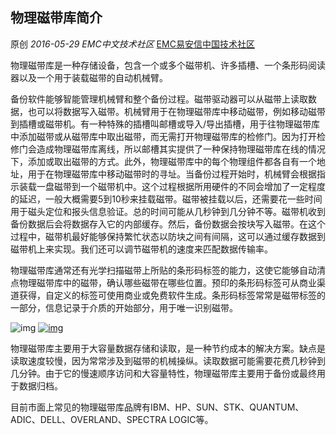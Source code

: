 ## 物理磁带库简介

原创 *2016-05-29* *EMC中文技术社区* [EMC易安信中国技术社区](https://mp.weixin.qq.com/s?__biz=MjM5NjY0NzAwMg==&mid=2651770952&idx=1&sn=8de8d237e43ebc5b8cc123fa13d11ab1&scene=21##)

物理磁带库是一种存储设备，包含一个或多个磁带机、许多插槽、一个条形码阅读器以及一个用于装载磁带的自动机械臂。

 

备份软件能够智能管理机械臂和整个备份过程。磁带驱动器可以从磁带上读取数据，也可以将数据写入磁带。机械臂用于在物理磁带库中移动磁带，例如移动磁带到插槽或磁带机。有一种特殊的插槽叫邮槽或导入/导出插槽，用于往物理磁带库中添加磁带或从磁带库中取出磁带，而无需打开物理磁带库的检修门。因为打开检修门会造成物理磁带库离线，所以邮槽其实提供了一种保持物理磁带库在线的情况下，添加或取出磁带的方式。此外，物理磁带库中的每个物理组件都各自有一个地址，用于在物理磁带库中移动磁带时的寻址。当备份过程开始时，机械臂会根据指示装载一盘磁带到一个磁带机中。这个过程根据所用硬件的不同会增加了一定程度的延迟，一般大概需要5到10秒来挂载磁带。磁带被挂载以后，还需要花一些时间用于磁头定位和报头信息验证。总的时间可能从几秒钟到几分钟不等。磁带机收到备份数据后会将数据存入它的内部缓存。然后，备份数据会按块写入磁带。在这个过程中，磁带机最好能够保持繁忙状态以防块之间有间隔，这可以通过缓存数据到磁带机上来实现。我们还可以调节磁带机的速度来匹配数据传输率。

 

物理磁带库通常还有光学扫描磁带上所贴的条形码标签的能力，这使它能够自动清点物理磁带库中的磁带，确认哪些磁带在哪些位置。预印的条形码标签可从商业渠道获得，自定义的标签可使用商业或免费软件生成。条形码标签常常是磁带标签的一部分，信息记录于介质的开始部分，用于唯一识别磁带。

 

![img](http://mmbiz.qpic.cn/mmbiz/TztEwAzAQIWOjvNGPMZAHP9ibnbGrHsd09BFJYpgqEbzQkzCZMoCgVMINQLIoHlBiaIHe9sZ3ffo2gKUxuPeTx3Q/640?wx_fmt=jpeg&tp=webp&wxfrom=5&wx_lazy=1)     [![img](http://mmbiz.qpic.cn/mmbiz/TztEwAzAQIWOjvNGPMZAHP9ibnbGrHsd0ZFOPJzlOCNaibyk3PKZibqyfsj00Uxz9TOvVm4kMn3ic3KbnRl0LqicVzw/640?wx_fmt=jpeg&tp=webp&wxfrom=5&wx_lazy=1)]()

物理磁带库主要用于大容量数据存储和读取，是一种节约成本的解决方案。缺点是读取速度较慢，因为常常涉及到磁带的机械操纵。读取数据可能需要花费几秒钟到几分钟。由于它的慢速顺序访问和大容量特性，物理磁带库主要用于备份或最终用于数据归档。

 

目前市面上常见的物理磁带库品牌有IBM、HP、SUN、STK、QUANTUM、ADIC、DELL、OVERLAND、SPECTRA LOGIC等。